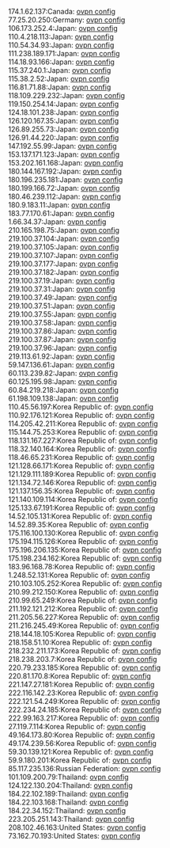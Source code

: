 174.1.62.137:Canada: [ovpn config](vpn/174_1_62_137.ovpn)  
77.25.20.250:Germany: [ovpn config](vpn/77_25_20_250.ovpn)  
106.173.252.4:Japan: [ovpn config](vpn/106_173_252_4.ovpn)  
110.4.218.113:Japan: [ovpn config](vpn/110_4_218_113.ovpn)  
110.54.34.93:Japan: [ovpn config](vpn/110_54_34_93.ovpn)  
111.238.189.171:Japan: [ovpn config](vpn/111_238_189_171.ovpn)  
114.18.93.166:Japan: [ovpn config](vpn/114_18_93_166.ovpn)  
115.37.240.1:Japan: [ovpn config](vpn/115_37_240_1.ovpn)  
115.38.2.52:Japan: [ovpn config](vpn/115_38_2_52.ovpn)  
116.81.71.88:Japan: [ovpn config](vpn/116_81_71_88.ovpn)  
118.109.229.232:Japan: [ovpn config](vpn/118_109_229_232.ovpn)  
119.150.254.14:Japan: [ovpn config](vpn/119_150_254_14.ovpn)  
124.18.101.238:Japan: [ovpn config](vpn/124_18_101_238.ovpn)  
126.120.167.35:Japan: [ovpn config](vpn/126_120_167_35.ovpn)  
126.89.255.73:Japan: [ovpn config](vpn/126_89_255_73.ovpn)  
126.91.44.220:Japan: [ovpn config](vpn/126_91_44_220.ovpn)  
147.192.55.99:Japan: [ovpn config](vpn/147_192_55_99.ovpn)  
153.137.171.123:Japan: [ovpn config](vpn/153_137_171_123.ovpn)  
153.202.161.168:Japan: [ovpn config](vpn/153_202_161_168.ovpn)  
180.144.167.192:Japan: [ovpn config](vpn/180_144_167_192.ovpn)  
180.196.235.181:Japan: [ovpn config](vpn/180_196_235_181.ovpn)  
180.199.166.72:Japan: [ovpn config](vpn/180_199_166_72.ovpn)  
180.46.239.112:Japan: [ovpn config](vpn/180_46_239_112.ovpn)  
180.9.183.11:Japan: [ovpn config](vpn/180_9_183_11.ovpn)  
183.77.170.61:Japan: [ovpn config](vpn/183_77_170_61.ovpn)  
1.66.34.37:Japan: [ovpn config](vpn/1_66_34_37.ovpn)  
210.165.198.75:Japan: [ovpn config](vpn/210_165_198_75.ovpn)  
219.100.37.104:Japan: [ovpn config](vpn/219_100_37_104.ovpn)  
219.100.37.105:Japan: [ovpn config](vpn/219_100_37_105.ovpn)  
219.100.37.107:Japan: [ovpn config](vpn/219_100_37_107.ovpn)  
219.100.37.177:Japan: [ovpn config](vpn/219_100_37_177.ovpn)  
219.100.37.182:Japan: [ovpn config](vpn/219_100_37_182.ovpn)  
219.100.37.19:Japan: [ovpn config](vpn/219_100_37_19.ovpn)  
219.100.37.31:Japan: [ovpn config](vpn/219_100_37_31.ovpn)  
219.100.37.49:Japan: [ovpn config](vpn/219_100_37_49.ovpn)  
219.100.37.51:Japan: [ovpn config](vpn/219_100_37_51.ovpn)  
219.100.37.55:Japan: [ovpn config](vpn/219_100_37_55.ovpn)  
219.100.37.58:Japan: [ovpn config](vpn/219_100_37_58.ovpn)  
219.100.37.86:Japan: [ovpn config](vpn/219_100_37_86.ovpn)  
219.100.37.87:Japan: [ovpn config](vpn/219_100_37_87.ovpn)  
219.100.37.96:Japan: [ovpn config](vpn/219_100_37_96.ovpn)  
219.113.61.92:Japan: [ovpn config](vpn/219_113_61_92.ovpn)  
59.147.136.61:Japan: [ovpn config](vpn/59_147_136_61.ovpn)  
60.113.239.82:Japan: [ovpn config](vpn/60_113_239_82.ovpn)  
60.125.195.98:Japan: [ovpn config](vpn/60_125_195_98.ovpn)  
60.84.219.218:Japan: [ovpn config](vpn/60_84_219_218.ovpn)  
61.198.109.138:Japan: [ovpn config](vpn/61_198_109_138.ovpn)  
110.45.56.197:Korea Republic of: [ovpn config](vpn/110_45_56_197.ovpn)  
110.92.176.121:Korea Republic of: [ovpn config](vpn/110_92_176_121.ovpn)  
114.205.42.211:Korea Republic of: [ovpn config](vpn/114_205_42_211.ovpn)  
115.144.75.253:Korea Republic of: [ovpn config](vpn/115_144_75_253.ovpn)  
118.131.167.227:Korea Republic of: [ovpn config](vpn/118_131_167_227.ovpn)  
118.32.140.164:Korea Republic of: [ovpn config](vpn/118_32_140_164.ovpn)  
118.46.65.231:Korea Republic of: [ovpn config](vpn/118_46_65_231.ovpn)  
121.128.66.171:Korea Republic of: [ovpn config](vpn/121_128_66_171.ovpn)  
121.129.111.189:Korea Republic of: [ovpn config](vpn/121_129_111_189.ovpn)  
121.134.72.146:Korea Republic of: [ovpn config](vpn/121_134_72_146.ovpn)  
121.137.156.35:Korea Republic of: [ovpn config](vpn/121_137_156_35.ovpn)  
121.140.109.114:Korea Republic of: [ovpn config](vpn/121_140_109_114.ovpn)  
125.133.67.191:Korea Republic of: [ovpn config](vpn/125_133_67_191.ovpn)  
14.52.105.131:Korea Republic of: [ovpn config](vpn/14_52_105_131.ovpn)  
14.52.89.35:Korea Republic of: [ovpn config](vpn/14_52_89_35.ovpn)  
175.116.100.130:Korea Republic of: [ovpn config](vpn/175_116_100_130.ovpn)  
175.194.115.126:Korea Republic of: [ovpn config](vpn/175_194_115_126.ovpn)  
175.196.206.135:Korea Republic of: [ovpn config](vpn/175_196_206_135.ovpn)  
175.198.234.162:Korea Republic of: [ovpn config](vpn/175_198_234_162.ovpn)  
183.96.168.78:Korea Republic of: [ovpn config](vpn/183_96_168_78.ovpn)  
1.248.52.131:Korea Republic of: [ovpn config](vpn/1_248_52_131.ovpn)  
210.103.105.252:Korea Republic of: [ovpn config](vpn/210_103_105_252.ovpn)  
210.99.212.150:Korea Republic of: [ovpn config](vpn/210_99_212_150.ovpn)  
210.99.65.249:Korea Republic of: [ovpn config](vpn/210_99_65_249.ovpn)  
211.192.121.212:Korea Republic of: [ovpn config](vpn/211_192_121_212.ovpn)  
211.205.56.227:Korea Republic of: [ovpn config](vpn/211_205_56_227.ovpn)  
211.216.245.49:Korea Republic of: [ovpn config](vpn/211_216_245_49.ovpn)  
218.144.18.105:Korea Republic of: [ovpn config](vpn/218_144_18_105.ovpn)  
218.158.51.10:Korea Republic of: [ovpn config](vpn/218_158_51_10.ovpn)  
218.232.211.173:Korea Republic of: [ovpn config](vpn/218_232_211_173.ovpn)  
218.238.203.7:Korea Republic of: [ovpn config](vpn/218_238_203_7.ovpn)  
220.79.233.185:Korea Republic of: [ovpn config](vpn/220_79_233_185.ovpn)  
220.81.170.8:Korea Republic of: [ovpn config](vpn/220_81_170_8.ovpn)  
221.147.27.181:Korea Republic of: [ovpn config](vpn/221_147_27_181.ovpn)  
222.116.142.23:Korea Republic of: [ovpn config](vpn/222_116_142_23.ovpn)  
222.121.54.249:Korea Republic of: [ovpn config](vpn/222_121_54_249.ovpn)  
222.234.24.185:Korea Republic of: [ovpn config](vpn/222_234_24_185.ovpn)  
222.99.163.217:Korea Republic of: [ovpn config](vpn/222_99_163_217.ovpn)  
27.119.7.114:Korea Republic of: [ovpn config](vpn/27_119_7_114.ovpn)  
49.164.173.80:Korea Republic of: [ovpn config](vpn/49_164_173_80.ovpn)  
49.174.239.56:Korea Republic of: [ovpn config](vpn/49_174_239_56.ovpn)  
59.30.139.121:Korea Republic of: [ovpn config](vpn/59_30_139_121.ovpn)  
59.9.180.201:Korea Republic of: [ovpn config](vpn/59_9_180_201.ovpn)  
85.117.235.136:Russian Federation: [ovpn config](vpn/85_117_235_136.ovpn)  
101.109.200.79:Thailand: [ovpn config](vpn/101_109_200_79.ovpn)  
124.122.130.204:Thailand: [ovpn config](vpn/124_122_130_204.ovpn)  
184.22.102.189:Thailand: [ovpn config](vpn/184_22_102_189.ovpn)  
184.22.103.168:Thailand: [ovpn config](vpn/184_22_103_168.ovpn)  
184.22.34.152:Thailand: [ovpn config](vpn/184_22_34_152.ovpn)  
223.205.251.143:Thailand: [ovpn config](vpn/223_205_251_143.ovpn)  
208.102.46.163:United States: [ovpn config](vpn/208_102_46_163.ovpn)  
73.162.70.193:United States: [ovpn config](vpn/73_162_70_193.ovpn)  
